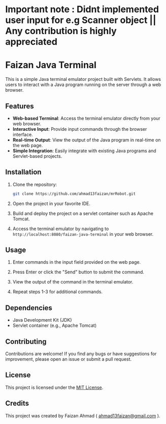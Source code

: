 
# Important note : Didnt implemented user input for e.g Scanner object  || Any contribution is highly appreciated  
# Faizan Java Terminal

This is a simple Java terminal emulator project built with Servlets. It allows users to interact with a Java program running on the server through a web browser.

## Features

- **Web-based Terminal**: Access the terminal emulator directly from your web browser.
- **Interactive Input**: Provide input commands through the browser interface.
- **Real-time Output**: View the output of the Java program in real-time on the web page.
- **Simple Integration**: Easily integrate with existing Java programs and Servlet-based projects.

## Installation

1. Clone the repository:

    ```bash
    git clone https://github.com/ahmad13faizan/mrRobot.git
    ```

2. Open the project in your favorite IDE.

3. Build and deploy the project on a servlet container such as Apache Tomcat.

4. Access the terminal emulator by navigating to `http://localhost:8080/faizan-java-terminal` in your web browser.

## Usage

1. Enter commands in the input field provided on the web page.

2. Press Enter or click the "Send" button to submit the command.

3. View the output of the command in the terminal emulator.

4. Repeat steps 1-3 for additional commands.

## Dependencies

- Java Development Kit (JDK)
- Servlet container (e.g., Apache Tomcat)

## Contributing

Contributions are welcome! If you find any bugs or have suggestions for improvement, please open an issue or submit a pull request.

## License

This project is licensed under the [MIT License](LICENSE).

## Credits

This project was created by Faizan Ahmad ( ahmad13faizan@gmail.com ).
